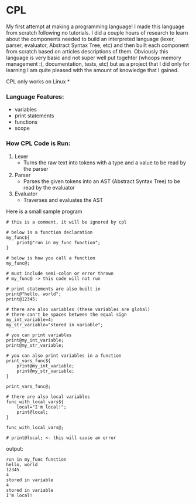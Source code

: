 # CPL

My first attempt at making a programming language! I made this language from scratch following no tutorials. I did a couple hours of research to learn about the components needed to build an interpreted language (lexer, parser, evaluator, Abstract Syntax Tree, etc) and then built each component from scratch based on articles descriptions of them. Obviously this language is very basic and not super well put togehter (whoops memory management :(, documentation, tests, etc) but as a project that I did only for learning I am quite pleased with the amount of knowledge that I gained.  
  
CPL only works on Linux *

### Language Features:
- variables
- print statements
- functions
- scope

### How CPL Code is Run:
1. Lexer
    - Turns the raw text into tokens with a type and a value to be read by the parser
2. Parser
    - Parses the given tokens into an AST (Abstract Syntax Tree) to be read by the evaluator
3. Evaluator
    - Traverses and evaluates the AST


Here is a small sample program
```
# this is a comment, it will be ignored by cpl

# below is a function declaration
my_func${
    print@"run in my_func function";
}

# below is how you call a function
my_func@;

# must include semi-colon or error thrown
# my_func@ -> this code will not run

# print statements are also built in
print@"hello, world";
print@12345;

# there are also variables (these variables are global)
# there can't be spaces between the equal sign
my_int_variable=4;
my_str_variable="stored in variable";

# you can print variables
print@my_int_variable;
print@my_str_variable;

# you can also print variables in a function
print_vars_func${
    print@my_int_variable;
    print@my_str_variable;
}

print_vars_func@;

# there are also local variables
func_with_local_vars${
    local="I'm local!";
    print@local;
}

func_with_local_vars@;

# print@local; <- this will cause an error

```

output:
```
run in my_func function
hello, world
12345
4
stored in variable
4
stored in variable
I'm local!
```
